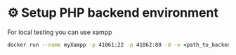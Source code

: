 # :gear: Setup PHP backend environment
For local testing you can use xampp
```cmd
docker run --name myXampp -p 41061:22 -p 41062:80 -d -v <path_to_backend/site>:/www tomsik68/xampp:8
```